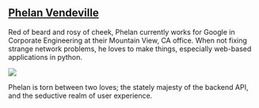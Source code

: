 
<div id="bio">
	<h2><a href="https://github.com/the-hobbes">Phelan Vendeville</a></h2>
	<p>
		Red of beard and rosy of cheek, Phelan currently works for Google in Corporate Engineering at their Mountain View, CA office. When not fixing strange network problems, he loves to make things, especially web-based applications in python.
	</p>
	<img src="http://www.gravatar.com/avatar/0917fad19642bf07359207859bffcadc.png?s=450">
	<p>
		Phelan is torn between two loves; the stately majesty of the backend API, and the seductive realm of user experience.
	</p>
</div>